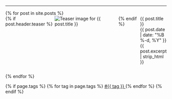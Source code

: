 ---
<div class="custom-list-container" style="box-sizing: border-box; width: 100%;">
<ul style="list-style-type: none; padding: 0; margin: 0; box-sizing: border-box;">
{% for post in site.posts %}
  <li style="margin-bottom: 2em; box-sizing: border-box;">
    <a href="{{ post.url }}" style="text-decoration:none;">
      <div style="display: flex; align-items: flex-start; box-sizing: border-box;">
        {% if post.header.teaser %}
          <img src="{{ post.header.teaser }}" alt="Teaser image for {{ post.title }}" style="max-width:200px; height:auto; margin-right:1em; box-sizing: border-box; object-fit: contain; display: block;">
        {% endif %}
        <div style="box-sizing: border-box; flex: 1; display: flex; flex-direction: column; justify-content: flex-start;">
          <div class="custom-post-title">{{ post.title }}</div>
          <div id="custom-post-date">
            <i class="fas fa-fw fa-calendar-alt"></i>
            {{ post.date | date: "%B %-d, %Y" }}
          </div>
          <div class="custom-post-excerpt">{{ post.excerpt | strip_html }}</div>
        </div>
      </div>
    </a>
  </li>
{% endfor %}
</ul>
</div>

{% if page.tags %}
  {% for tag in page.tags %}
    <a href="{{site.baseurl}}/archive.html#{{tag | slugize}}">
      #{{ tag }}
    </a>
  {% endfor %}
{% endif %}
